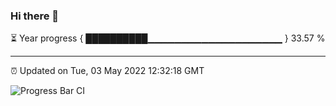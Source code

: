 ### Hi there 👋

⏳ Year progress { ██████████▁▁▁▁▁▁▁▁▁▁▁▁▁▁▁▁▁▁▁▁ } 33.57 %

---

⏰ Updated on Tue, 03 May 2022 12:32:18 GMT

![Progress Bar CI](https://github.com/liununu/liununu/workflows/Progress%20Bar%20CI/badge.svg)
